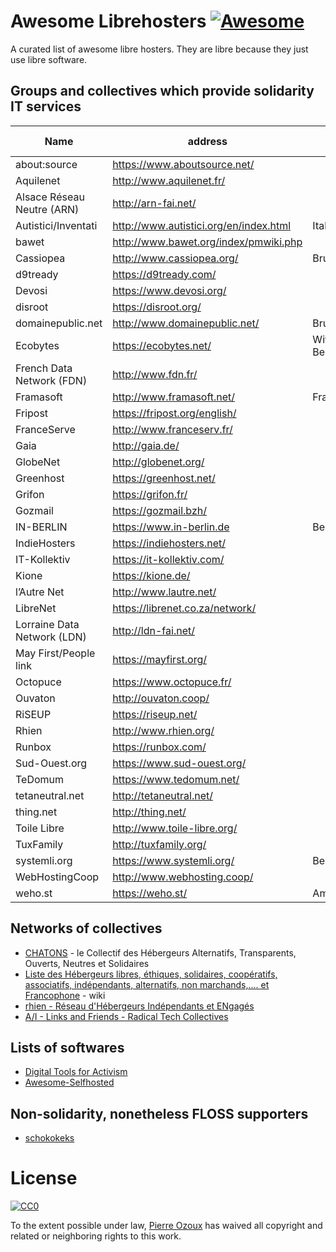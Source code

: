 # Awesome Librehosters [![Awesome](https://cdn.rawgit.com/sindresorhus/awesome/d7305f38d29fed78fa85652e3a63e154dd8e8829/media/badge.svg)](https://github.com/sindresorhus/awesome)

A curated list of awesome libre hosters. They are libre because they just use libre software.

## Groups and collectives which provide solidarity IT services

Name | address | office location
--- | --- | ---
about:source | https://www.aboutsource.net/ |
Aquilenet | http://www.aquilenet.fr/ |
Alsace Réseau Neutre (ARN) | http://arn-fai.net/ |
Autistici/Inventati | http://www.autistici.org/en/index.html | Italy
bawet | http://www.bawet.org/index/pmwiki.php |
Cassiopea | http://www.cassiopea.org/ | Brussels
d9tready | https://d9tready.com/ |
Devosi | https://www.devosi.org/ |
disroot | https://disroot.org/ |
domainepublic.net | http://www.domainepublic.net/ | Brussels
Ecobytes | https://ecobytes.net/ | Witzenhausen, Berlin
French Data Network (FDN) | http://www.fdn.fr/ |
Framasoft | http://www.framasoft.net/ | France
Fripost | https://fripost.org/english/ |
FranceServe | http://www.franceserv.fr/ |
Gaia | http://gaia.de/ |
GlobeNet | http://globenet.org/ |
Greenhost | https://greenhost.net/ |
Grifon | https://grifon.fr/ |
Gozmail | https://gozmail.bzh/ |
IN-BERLIN | https://www.in-berlin.de | Berlin
IndieHosters | https://indiehosters.net/ |
IT-Kollektiv | https://it-kollektiv.com/ |
Kione | https://kione.de/ |
l’Autre Net | http://www.lautre.net/ |
LibreNet | https://librenet.co.za/network/ |
Lorraine Data Network (LDN) | http://ldn-fai.net/ |
May First/People link | https://mayfirst.org/ |
Octopuce | https://www.octopuce.fr/ |
Ouvaton | http://ouvaton.coop/ |
RiSEUP | https://riseup.net/ |
Rhien | http://www.rhien.org/ |
Runbox | https://runbox.com/ |
Sud-Ouest.org | https://www.sud-ouest.org/ |
TeDomum | https://www.tedomum.net/ |
tetaneutral.net | http://tetaneutral.net/ |
thing.net | http://thing.net/ |
Toile Libre | http://www.toile-libre.org/ |
TuxFamily | http://tuxfamily.org/ |
systemli.org | https://www.systemli.org/ | Berlin
WebHostingCoop | http://www.webhosting.coop/ |
weho.st | https://weho.st/ | Amsterdam


## Networks of collectives

- [CHATONS](https://chatons.org/) - le Collectif des Hébergeurs Alternatifs, Transparents, Ouverts, Neutres et Solidaires
- [Liste des Hébergeurs libres, éthiques, solidaires, coopératifs, associatifs, indépendants, alternatifs, non marchands,.... et Francophone](http://www.hebergeurslibres.net/wakka.php?wiki=listehebergeurs) - wiki
- [rhien - Réseau d'Hébergeurs Indépendants et ENgagés](http://www.rhien.org/Hebergeurs,59.html)
- [A/I - Links and Friends - Radical Tech Collectives](http://www.autistici.org/en/links.html)

## Lists of softwares

- [Digital Tools for Activism](https://github.com/drewrwilson/toolsforactivism)
- [Awesome-Selfhosted](https://github.com/Kickball/awesome-selfhosted)

## Non-solidarity, nonetheless FLOSS supporters

- [schokokeks](https://schokokeks.org/)

# License

[![CC0](http://i.creativecommons.org/p/zero/1.0/88x31.png)](http://creativecommons.org/publicdomain/zero/1.0/)

To the extent possible under law, [Pierre Ozoux](https://microblog.pierre-o.fr) has waived all copyright and related or neighboring rights to this work.
